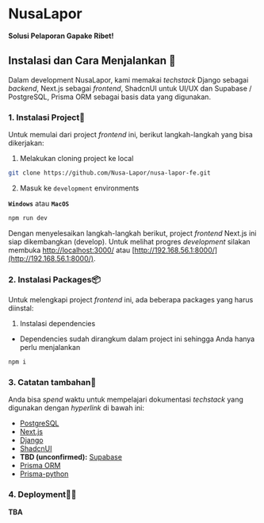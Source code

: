 # NusaLapor

**Solusi Pelaporan Gapake Ribet!**

## Instalasi dan Cara Menjalankan 📌

Dalam development NusaLapor, kami memakai _techstack_ Django sebagai _backend_, Next.js sebagai _frontend_, ShadcnUI untuk UI/UX dan Supabase / PostgreSQL, Prisma ORM sebagai basis data yang digunakan.

### 1. Instalasi Project🙌

Untuk memulai dari project *frontend* ini, berikut langkah-langkah yang bisa dikerjakan:

1. Melakukan cloning project ke local
```bash
git clone https://github.com/Nusa-Lapor/nusa-lapor-fe.git
```

2. Masuk ke `development` environments

**`Windows`** atau **`MacOS`**
```bash
npm run dev
```

Dengan menyelesaikan langkah-langkah berikut, project *frontend* Next.js ini siap dikembangkan (develop). Untuk melihat progres *development* silakan membuka [http://localhost:3000/](http://localhost:3000/) atau [http://192.168.56.1:8000/](http://192.168.56.1:8000/).

### 2. Instalasi Packages📦

Untuk melengkapi project *frontend* ini, ada beberapa packages yang harus diinstal:

1. Instalasi dependencies
- Dependencies sudah dirangkum dalam project ini sehingga Anda hanya perlu menjalankan
```bash
npm i
```

### 3. Catatan tambahan📝

Anda bisa _spend_ waktu untuk mempelajari dokumentasi _techstack_ yang digunakan dengan _hyperlink_ di bawah ini:

- [PostgreSQL](https://postgresql.org)
- [Next.js](https://nextjs.org)
- [Django](https://www.djangoproject.com/)
- [ShadcnUI](https://ui.shadcn.com/)
- **TBD (unconfirmed):** [Supabase](https://supabase.com)
- [Prisma ORM](https://www.prisma.io/)
- [Prisma-python](https://github.com/RobertCraigie/prisma-client-py?tab=readme-ov-file)

### 4. Deployment🔗🏁
**TBA**